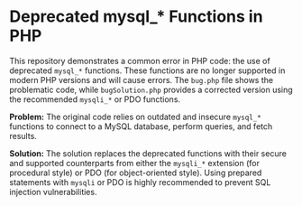 # Deprecated mysql_* Functions in PHP

This repository demonstrates a common error in PHP code: the use of deprecated `mysql_*` functions.  These functions are no longer supported in modern PHP versions and will cause errors.  The `bug.php` file shows the problematic code, while `bugSolution.php` provides a corrected version using the recommended `mysqli_*` or PDO functions.

**Problem:** The original code relies on outdated and insecure `mysql_*` functions to connect to a MySQL database, perform queries, and fetch results.

**Solution:** The solution replaces the deprecated functions with their secure and supported counterparts from either the `mysqli_*` extension (for procedural style) or PDO (for object-oriented style).  Using prepared statements with `mysqli` or PDO is highly recommended to prevent SQL injection vulnerabilities.